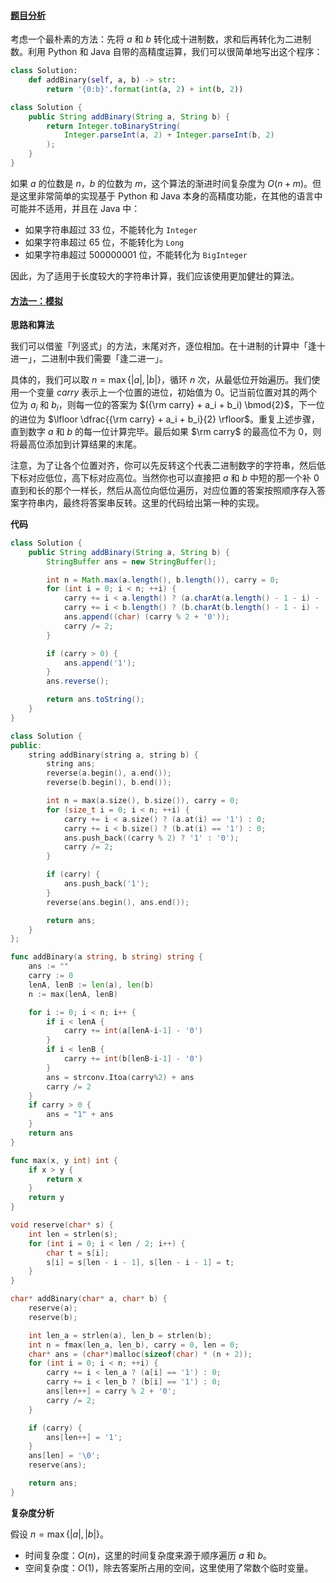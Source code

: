﻿#### [题目分析](https://leetcode.cn/problems/add-binary/solutions/299667/er-jin-zhi-qiu-he-by-leetcode-solution/)

考虑一个最朴素的方法：先将 $a$ 和 $b$ 转化成十进制数，求和后再转化为二进制数。利用 Python 和 Java 自带的高精度运算，我们可以很简单地写出这个程序：

```python
class Solution:
    def addBinary(self, a, b) -> str:
        return '{0:b}'.format(int(a, 2) + int(b, 2))
```

```java
class Solution {
    public String addBinary(String a, String b) {
        return Integer.toBinaryString(
            Integer.parseInt(a, 2) + Integer.parseInt(b, 2)
        );
    }
}
```

如果 $a$ 的位数是 $n$，$b$ 的位数为 $m$，这个算法的渐进时间复杂度为 $O(n + m)$。但是这里非常简单的实现基于 Python 和 Java 本身的高精度功能，在其他的语言中可能并不适用，并且在 Java 中：
-   如果字符串超过 $33$ 位，不能转化为 `Integer`
-   如果字符串超过 $65$ 位，不能转化为 `Long`
-   如果字符串超过 $500000001$ 位，不能转化为 `BigInteger`

因此，为了适用于长度较大的字符串计算，我们应该使用更加健壮的算法。

#### [方法一：模拟](https://leetcode.cn/problems/add-binary/solutions/299667/er-jin-zhi-qiu-he-by-leetcode-solution/)

**思路和算法**

我们可以借鉴「列竖式」的方法，末尾对齐，逐位相加。在十进制的计算中「逢十进一」，二进制中我们需要「逢二进一」。

具体的，我们可以取 $n = \max\{ |a|, |b| \}$，循环 $n$ 次，从最低位开始遍历。我们使用一个变量 $carry$ 表示上一个位置的进位，初始值为 $0$。记当前位置对其的两个位为 $a_i$ 和 $b_i$，则每一位的答案为 $({\rm carry} + a_i + b_i) \bmod{2}$，下一位的进位为 $\lfloor \dfrac{{\rm carry} + a_i + b_i}{2} \rfloor$。重复上述步骤，直到数字 $a$ 和 $b$ 的每一位计算完毕。最后如果 $\rm carry$ 的最高位不为 $0$，则将最高位添加到计算结果的末尾。

注意，为了让各个位置对齐，你可以先反转这个代表二进制数字的字符串，然后低下标对应低位，高下标对应高位。当然你也可以直接把 $a$ 和 $b$ 中短的那一个补 $0$ 直到和长的那个一样长，然后从高位向低位遍历，对应位置的答案按照顺序存入答案字符串内，最终将答案串反转。这里的代码给出第一种的实现。

**代码**

```java
class Solution {
    public String addBinary(String a, String b) {
        StringBuffer ans = new StringBuffer();

        int n = Math.max(a.length(), b.length()), carry = 0;
        for (int i = 0; i < n; ++i) {
            carry += i < a.length() ? (a.charAt(a.length() - 1 - i) - '0') : 0;
            carry += i < b.length() ? (b.charAt(b.length() - 1 - i) - '0') : 0;
            ans.append((char) (carry % 2 + '0'));
            carry /= 2;
        }

        if (carry > 0) {
            ans.append('1');
        }
        ans.reverse();

        return ans.toString();
    }
}
```

```cpp
class Solution {
public:
    string addBinary(string a, string b) {
        string ans;
        reverse(a.begin(), a.end());
        reverse(b.begin(), b.end());

        int n = max(a.size(), b.size()), carry = 0;
        for (size_t i = 0; i < n; ++i) {
            carry += i < a.size() ? (a.at(i) == '1') : 0;
            carry += i < b.size() ? (b.at(i) == '1') : 0;
            ans.push_back((carry % 2) ? '1' : '0');
            carry /= 2;
        }

        if (carry) {
            ans.push_back('1');
        }
        reverse(ans.begin(), ans.end());

        return ans;
    }
};
```

```go
func addBinary(a string, b string) string {
    ans := ""
    carry := 0
    lenA, lenB := len(a), len(b)
    n := max(lenA, lenB)

    for i := 0; i < n; i++ {
        if i < lenA {
            carry += int(a[lenA-i-1] - '0')
        }
        if i < lenB {
            carry += int(b[lenB-i-1] - '0')
        }
        ans = strconv.Itoa(carry%2) + ans
        carry /= 2
    }
    if carry > 0 {
        ans = "1" + ans
    }
    return ans
}

func max(x, y int) int {
    if x > y {
        return x
    }
    return y
}
```

```c
void reserve(char* s) {
    int len = strlen(s);
    for (int i = 0; i < len / 2; i++) {
        char t = s[i];
        s[i] = s[len - i - 1], s[len - i - 1] = t;
    }
}

char* addBinary(char* a, char* b) {
    reserve(a);
    reserve(b);

    int len_a = strlen(a), len_b = strlen(b);
    int n = fmax(len_a, len_b), carry = 0, len = 0;
    char* ans = (char*)malloc(sizeof(char) * (n + 2));
    for (int i = 0; i < n; ++i) {
        carry += i < len_a ? (a[i] == '1') : 0;
        carry += i < len_b ? (b[i] == '1') : 0;
        ans[len++] = carry % 2 + '0';
        carry /= 2;
    }

    if (carry) {
        ans[len++] = '1';
    }
    ans[len] = '\0';
    reserve(ans);

    return ans;
}
```

**复杂度分析**

假设 $n = \max\{ |a|, |b| \}$。

-   时间复杂度：$O(n)$，这里的时间复杂度来源于顺序遍历 $a$ 和 $b$。
-   空间复杂度：$O(1)$，除去答案所占用的空间，这里使用了常数个临时变量。
